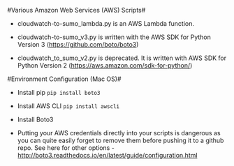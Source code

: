#Various Amazon Web Services (AWS) Scripts#


* cloudwatch-to-sumo_lambda.py is an AWS Lambda function.

* cloudwatch-to-sumo_v3.py is written with the AWS SDK for Python Version 3 (https://github.com/boto/boto3)
* cloudwatch_to_sumo_v2.py is deprecated. It is written with AWS SDK for Python Version 2 (https://aws.amazon.com/sdk-for-python/)


#Environment Configuration (Mac OS)#
* Install pip
`pip install boto3`
* Install AWS CLI
`pip install awscli`
* Install Boto3

* Putting your AWS credentials directly into your scripts is dangerous as you can quite easily forget to remove them before pushing it to a github repo. See here for other options - http://boto3.readthedocs.io/en/latest/guide/configuration.html
